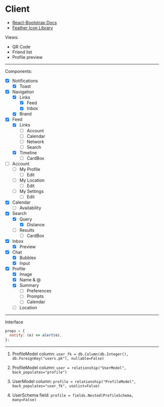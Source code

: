 # Client

- [React-Bootstrap Docs](https://react-bootstrap.github.io/components/alerts/)
- [Feather Icon Library](https://feathericons.com/)

Views:

- QR Code
- Friend list
- Profile preview

---

Components:

- [x] Notifications
  - [x] Toast
- [x] Navigation
  - [x] Links
    - [x] Feed
    - [x] Inbox
  - [x] Brand
- [x] Feed
  - [x] Links
    - [ ] Account
    - [ ] Calendar
    - [ ] Network
    - [ ] Search
  - [x] Timeline
    - [ ] CardBox
- [ ] Account
  - [ ] My Profile
    - [ ] Edit
  - [ ] My Location
    - [ ] Edit
  - [ ] My Settings
    - [ ] Edit
- [x] Calendar
  - [ ] Availability
- [x] Search
  - [x] Query
    - [x] Distance
  - [ ] Results
    - [ ] CardBox
- [x] Inbox
  - [x] Preview
- [x] Chat
  - [x] Bubbles
  - [x] Input
- [x] Profile
  - [x] Image
  - [x] Name & @
  - [x] Summary
    - [ ] Preferences
    - [ ] Prompts
    - [ ] Calendar
  - [ ] Location

---

Interface

```js
props = {
  notify: (e) => alert(e),
};
```

---

1. ProfileModel column: `user_fk = db.Column(db.Integer(), db.ForeignKey("users.pk"), nullable=False)`

2. ProfileModel column: `user = relationship("UserModel", back_populates="profile")`

3. UserModel column: `profile = relationship("ProfileModel", back_populates="user_fk", uselist=False)`

4. UserSchema field: `profile = fields.Nested(ProfileSchema, many=False)`
